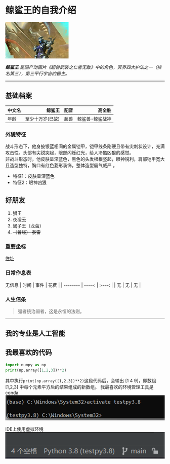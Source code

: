 # 鲸鲨王的自我介绍

<img src="123.jpg" alt="鲸鲨王*超兽" width="200">

***鲸鲨王***
*是国产动画片《超兽武装之仁者无敌》中的角色，冥界四大护法之一（排名第三），第三平行宇宙的霸主。*

***
## 基础档案
|    中文名	     |  鲸鲨王  |  配音  |  高全胜  |
| --------   | -----:  | :----:  | -----:  |
| 年龄     | 至少十万岁(已故) |   超兽     |   鲸鲨兽-鲸鲨战神|

### 外貌特征
战斗形态下，他身披银蓝相间的金属铠甲，铠甲线条刚硬且带有尖刺状设计，充满攻击性。头部有尖锐突起，眼部闪烁红光，给人冷酷凶狠的感觉。
<br/>
非战斗形态时，他皮肤呈深蓝色，黑色的头发根根竖起，眼神锐利，肩部铠甲宽大且造型独特，胸口有红色菱形装饰，整体造型霸气威严 。

+ 特征1：皮肤呈深蓝色
+ 特征2：眼神凶狠

## 好朋友
1. 狮王 
2. 夜凌云
3. 蝎子王（龙萤）
4. ~~（曾经） 泰雷~~
### 重要坐标
[住址](https://baike.sogou.com/v52438970.htm)
### 日常作息表
无信息
| 时间        | 事件   |  花费  |
| --------   | -----:  | :----:  |
|  无   | 无 |   无     |

### 人生信条
>强者统治弱者，这是永恒的法则。

***
## 我的专业是人工智能
## 我最喜欢的代码
```Python
import numpy as np
print(np.array([1,2,3])**2)
```
其中执行`print(np.array([1,2,3])**2)`这段代码后，会输出 [1 4 9]，即数组 [1,2,3] 中每个元素平方后的结果组成的新数组。
我最喜欢的环境管理工具是conda
<img src="image.png" alt="alt text" width="800">

IDE上使用虚拟环境
<img src="image-2.png" alt="alt text" width="800">


